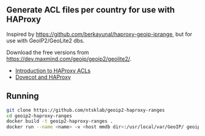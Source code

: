 ## Generate ACL files per country for use with HAProxy

Inspired by https://github.com/berkayunal/haproxy-geoip-iprange, but for use with GeoIP2/GeoLite2 dbs.

Download the free versions from https://dev.maxmind.com/geoip/geoip2/geolite2/.

* [Introduction to HAProxy ACLs](https://www.haproxy.com/blog/introduction-to-haproxy-acls/)
* [Dovecot and HAProxy](https://wiki.dovecot.org/HAProxy)


## Running

```sh
git clone https://github.com/ntsklab/geoip2-haproxy-ranges
cd geoip2-haproxy-ranges
docker build -t geoip2-haproxy-ranges .
docker run --name <name> -v <host mmdb dir>:/usr/local/var/GeoIP/ geoip2-haproxy-ranges:latest
```
